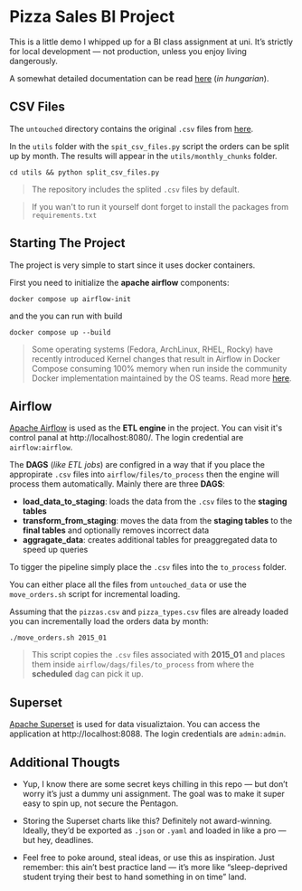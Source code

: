 # Pizza Sales BI Project

This is a little demo I whipped up for a BI class assignment at uni. It’s
strictly for local development — not production, unless you enjoy living
dangerously.

A somewhat detailed documentation can be read [here](docs/DOCUMENTATION.md) (_in hungarian_).

## CSV Files

The `untouched` directory contains the original `.csv` files from [here](https://www.kaggle.com/datasets/mysarahmadbhat/pizza-place-sales).

In the `utils` folder with the `spit_csv_files.py` script the orders can be
split up by month. The results will appear in the `utils/monthly_chunks` folder.

```
cd utils && python split_csv_files.py
```

> The repository includes the splited `.csv` files by default.

> If you wan't to run it yourself dont forget to install the packages from `requirements.txt`

## Starting The Project

The project is very simple to start since it uses docker containers.

First you need to initialize the **apache airflow** components:

```
docker compose up airflow-init
```

and the you can run with build

```
docker compose up --build
```

> Some operating systems (Fedora, ArchLinux, RHEL, Rocky) have recently introduced Kernel changes that result in Airflow in Docker Compose consuming 100% memory when run inside the community Docker implementation maintained by the OS teams. Read more [here](https://airflow.apache.org/docs/apache-airflow/stable/howto/docker-compose/index.html).

## Airflow

[Apache Airflow](https://airflow.apache.org/) is used as the **ETL engine** in
the project. You can visit it's control panal at http://localhost:8080/.
The login credential are `airflow:airflow`.

The **DAGS** (_like ETL jobs_) are configred in a way that if you place the
appropirate `.csv` files into `airflow/files/to_process` then the engine will
process them automatically. Mainly there are three **DAGS**:

* **load_data_to_staging**: loads the data from the `.csv` files to the **staging tables**
* **transform_from_staging**: moves the data from the **staging tables** to the **final tables** and optionally removes incorrect data
* **aggragate_data**: creates additional tables for preaggregated data to speed up queries

To tigger the pipeline simply place the `.csv` files into the `to_process` folder.

You can either place all the files from `untouched_data` or use the `move_orders.sh` script for incremental loading.

Assuming that the `pizzas.csv` and `pizza_types.csv` files are already loaded you can incrementally load the orders data by month:

```
./move_orders.sh 2015_01
```

> This script copies the `.csv` files associated with **2015_01** and places
> them inside `airflow/dags/files/to_process` from where the **scheduled** dag
> can pick it up.

## Superset

[Apache Superset](https://superset.apache.org/) is used for data visualiztaion.
You can access the application at http://localhost:8088.
The login credentials are `admin:admin`.

## Additional Thougts

* Yup, I know there are some secret keys chilling in this repo — but don’t worry
 it’s just a dummy uni assignment. The goal was to make it super easy to spin up,
 not secure the Pentagon.

* Storing the Superset charts like this? Definitely not award-winning. Ideally,
they’d be exported as `.json` or `.yaml` and loaded in like a pro — but hey,
deadlines.

* Feel free to poke around, steal ideas, or use this as inspiration. Just
remember: this ain’t best practice land — it’s more like “sleep-deprived student
trying their best to hand something in on time” land.

